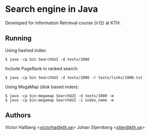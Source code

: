 Search engine in Java
=====================
Developed for Information Retrieval course (ir12) at KTH.

Running
-------
Using hashed index:

	$ java -cp bin SearchGUI -d texts/1000

Include PageRank in ranked search:

	$ java -cp bin SearchGUI -d texts/1000 -r texts/links/1000.txt

Using MegaMap (disk based index):

	$ java -cp bin:megamap SearchGUI -d texts/1000 -m
	$ java -cp bin:megamap SearchGUI -i index_name -m

Authors
-------
Victor Hallberg <<victorha@kth.se>>
Johan Stjernberg <<stjer@kth.se>>
